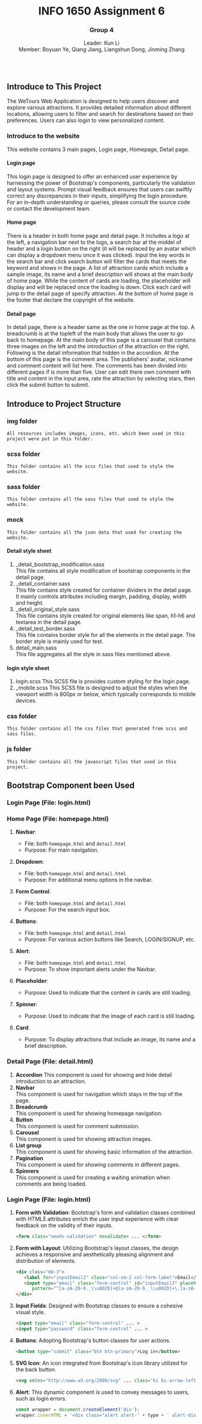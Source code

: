 <div align="center">
    <h1>INFO 1650 Assignment 6</h1>
    <h3>Group 4</h3>
    <p>Leader: Kun Li<br>Member: Boyuan Ye, Qiang Jiang, Liangshun Dong, Jinming Zhang</p><br><br>
</div>

## Introduce to This Project
The WeTours Web Application is designed to help users discover and explore various attractions. It provides detailed information about different locations, allowing users to filter and search for destinations based on their preferences. Users can also login to view personalized content.


### Introduce to the website
   This website contains 3 main pages, Login page, Homepage, Detail page.
#### Login page
   This login page is designed to offer an enhanced user experience by harnessing the power of Bootstrap's components, particularly the validation and layout systems. Prompt visual feedback ensures that users can swiftly correct any discrepancies in their inputs, simplifying the login procedure. For an in-depth understanding or queries, please consult the source code or contact the development team.

#### Home page
   There is a header in both home page and detail page. It includes a logo at the left, a navigation bar next to the logo, a search bar at the middel of header and a login button on the right (it will be replaced by an avatar which can display a dropdown menu once it was clicked). Input the key words in the search bar and click search button will filter the cards that meets the keyword and shows in the page.
   A list of attraction cards which include a sample image, its name and a brief description will shows at the main body of home page. While the content of cards are loading, the placeholder will display and will be replaced once the loading is down. Click each card will jump to the detail page of specify attraction.
   At the bottom of home page is the footer that declare the copyright of the website.

#### Detail page
   In detail page, there is a header same as the one in home page at the top.
   A breadcrumb is at the topleft of the main body that allows the user to go back to homepage.
   At the main body of this page is a carousel that contains three images on the left and the introduction of the attraction on the right. Following is the detail information that hidden in the accordion.
   At the bottom of this page is the comment area. The publishers' avatar, nickname and comment content will list here. The comments has been divided into different pages if is more than five. User can edit there own comment with title and content in the input area, rate the attraction by selecting stars, then click the submit button to submit.



## Introduce to Project Structure
### img folder
    All resources includes images, icons, etc. which been used in this project were put in this folder.

### scss folder
    This folder contains all the scss files that used to style the website.

### sass folder
    This folder contains all the sass files that used to style the website.

### mock
    This folder contains all the json data that used for creating the website.

#### Detail style sheet
1. _detail_bootstrap_modification.sass  
This file contains all style modification of bootstrap components in the detail page.
2. _detail_container.sass  
This file contains style created for container dividers in the detail page. It mainly controls attributes including margin, padding, display, width and height.
3. _detail_original_style.sass  
This file contains style created for original elements like span, h1-h6 and textarea in the detail page.
4. _detail_test_border.sass  
This file contains border style for all the elements in the detail page. The border style is mainly used for test.
5. detail_main.sass  
This file aggregates all the style in sass files mentioned above. 

#### login style sheet
1. login.scss
This SCSS file is provides custom styling for the login page.
2. _mobile.scss
This SCSS file is designed to adjust the styles when the viewport width is 800px or below, which typically corresponds to mobile devices.

### css folder
    This folder contains all the css files that generated from scss and sass files.

### js folder
    This folder contains all the javascript files that used in this project.



## Bootstrap Component been Used

### Login Page (File: login.html)


### Home Page (File: homepage.html)
1. **Navbar**: 
   - File: both `homepage.html` and `detail.html`
   - Purpose: For main navigation.

2. **Dropdown**:
   - File: both `homepage.html` and `detail.html`
   - Purpose: For additional menu options in the navbar.

3. **Form Control**:
   - File: both `homepage.html` and `detail.html`
   - Purpose: For the search input box.

4. **Buttons**:
   - File: both `homepage.html` and `detail.html`
   - Purpose: For various action buttons like Search, LOGIN/SIGNUP, etc.

5. **Alert**:
   - File: both `homepage.html` and `detail.html`
   - Purpose: To show important alerts under the Navbar.

6. **Placeholder**:
   - Purpose: Used to indicate that the content in cards are still loading.

7. **Spinner**:
   - Purpose: Used to indicate that the image of each card is still loading.

8. **Card**:
   - Purpose: To display attractions that include an image, its name and a brief description.


### Detail Page (File: detail.html)
1. **Accordion**
This component is used for showing and hide detail introduction to an attraction.
2. **Navbar**  
This component is used for navigation which stays in the top of the page.
3. **Breadcrumb**  
   This component is used for showing homepage navigation.
4. **Button**  
This component is used for comment submission. 
5. **Carousel**  
This component is used for showing attraction images. 
6. **List group**  
This component is used for showing basic information of the attraction. 
7. **Pagination**  
   This component is used for showing comments in different pages.
8. **Spinners**  
   This component is used for creating a waiting animation when comments are  being loaded.

### Login Page (File: login.html)

1. **Form with Validation**: Bootstrap's form and validation classes combined with HTML5 attributes enrich the user input experience with clear feedback on the validity of their inputs.
   ```html
   <form class="needs-validation" novalidate> ... </form>
   ```

2. **Form with  Layout**: Utilizing Bootstrap's layout classes, the design achieves a responsive and aesthetically pleasing alignment and distribution of elements.
   ```html
   <div class="mb-3">
      <label for="inputEmail3" class="col-sm-2 col-form-label">Email</label>
      <input type="email" class="form-control" id="inputEmail3" placeholder="xxx@xx.xxx" required
         pattern="^[a-zA-Z0-9._\\u002D]+@[a-zA-Z0-9._\\u002D]+\.[a-zA-Z]+">
   </div>
   ```

3. **Input Fields**: Designed with Bootstrap classes to ensure a cohesive visual style.
   ```html
   <input type="email" class="form-control" ... >
   <input type="password" class="form-control" ... >
   ```

4. **Buttons**: Adopting Bootstrap's button classes for user actions.
   ```html
   <button type="submit" class="btn btn-primary">Log in</button>
   ```

5. **SVG Icon**: An icon integrated from Bootstrap's icon library utilized for the back button.
   ```html
   <svg xmlns="http://www.w3.org/2000/svg" ... class="bi bi-arrow-left-short" ... ></svg>
   ```

6. **Alert**: This dynamic component is used to convey messages to users, such as login errors.
   ```javascript
   const wrapper = document.createElement('div');
   wrapper.innerHTML = '<div class="alert alert-' + type + ' alert-dismissible" role="alert">...</div>';
   ```
